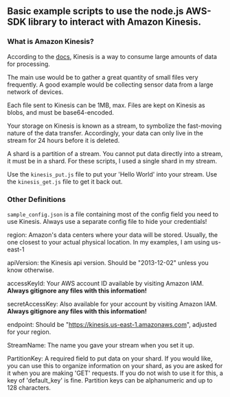 ## Basic example scripts to use the node.js AWS-SDK library to interact with Amazon Kinesis.

### What is Amazon Kinesis?
According to the <a href="http://docs.aws.amazon.com/kinesis/latest/dev/introduction.html">docs</a>, Kinesis is a way to consume large amounts of data for processing.

The main use would be to gather a great quantity of small files very frequently. A good example would be collecting sensor data from a large network of devices.

Each file sent to Kinesis can be 1MB, max. Files are kept on Kinesis as blobs, and must be base64-encoded.

Your storage on Kinesis is known as a stream, to symbolize the fast-moving nature of the data transfer. Accordingly, your data can only live in the stream for 24 hours before it is deleted.

A shard is a partition of a stream. You cannot put data directly into a stream, it must be in a shard. For these scripts, I used a single shard in my stream.

Use the `kinesis_put.js` file to put your 'Hello World' into your stream. Use the `kinesis_get.js` file to get it back out.

### Other Definitions
`sample_config.json` is a file containing most of the config field you need to use Kinesis. Always use a separate config file to hide your credentials!

region: Amazon's data centers where your data will be stored. Usually, the one closest to your actual physical location. In my examples, I am using us-east-1

apiVersion: the Kinesis api version. Should be "2013-12-02" unless you know otherwise.

accessKeyId: Your AWS account ID available by visiting Amazon IAM. **Always gitignore any files with this information!**

secretAccessKey: Also available for your account by visiting Amazon IAM. **Always gitignore any files with this information!**

endpoint: Should be "https://kinesis.us-east-1.amazonaws.com", adjusted for your region.

StreamName: The name you gave your stream when you set it up.

PartitionKey: A required field to put data on your shard. If you would like, you can use this to organize information on your shard, as you are asked for it when you are making 'GET' requests. If you do not wish to use it for this, a key of 'default_key' is fine. Partition keys can be alphanumeric and up to 128 characters.

